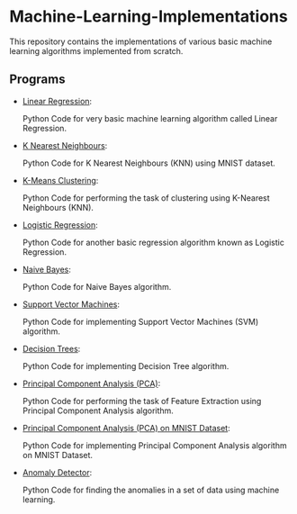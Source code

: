 # Machine-Learning-Implementations


This repository contains the implementations of various basic machine learning algorithms implemented from scratch.


## Programs

* [Linear Regression](https://github.com/altruistcoder/Machine-Learning-Implementations/blob/master/Linear%20Regression/linear_regression.ipynb):

  Python Code for very basic machine learning algorithm called Linear Regression.

* [K Nearest Neighbours](https://github.com/altruistcoder/Machine-Learning-Implementations/blob/master/KNN/KNN-MNIST.ipynb):

  Python Code for K Nearest Neighbours (KNN) using MNIST dataset.

* [K-Means Clustering](https://github.com/altruistcoder/Machine-Learning-Implementations/blob/master/K-Means%20Clustering/k-means.ipynb):

  Python Code for performing the task of clustering using K-Nearest Neighbours (KNN).

* [Logistic Regression](https://github.com/altruistcoder/Machine-Learning-Implementations/blob/master/Logistic%20Regression/logistic_regression.ipynb):

  Python Code for another basic regression algorithm known as Logistic Regression.

* [Naive Bayes](https://github.com/altruistcoder/Machine-Learning-Implementations/blob/master/Naive%20Bayes/naive_bayes.ipynb):

  Python Code for Naive Bayes algorithm.

* [Support Vector Machines](https://github.com/altruistcoder/Machine-Learning-Implementations/blob/master/Support%20Vector%20Machines/SVM.ipynb):

  Python Code for implementing Support Vector Machines (SVM) algorithm.

* [Decision Trees](https://github.com/altruistcoder/Machine-Learning-Implementations/blob/master/Decision%20Trees/DecisionTree.ipynb):

  Python Code for implementing Decision Tree algorithm.

* [Principal Component Analysis (PCA)](https://github.com/altruistcoder/Machine-Learning-Implementations/blob/master/Principal%20Component%20Analysis/PCA.ipynb):

  Python Code for performing the task of Feature Extraction using Principal Component Analysis algorithm.

* [Principal Component Analysis (PCA) on MNIST Dataset](https://github.com/altruistcoder/Machine-Learning-Implementations/blob/master/Principal%20Component%20Analysis/PCA_MNIST.ipynb):

  Python Code for implementing Principal Component Analysis algorithm on MNIST Dataset.

* [Anomaly Detector](https://github.com/altruistcoder/Machine-Learning-Implementations/blob/master/Anomaly%20Detector/AnomalyDetector.ipynb):

  Python Code for finding the anomalies in a set of data using machine learning.

